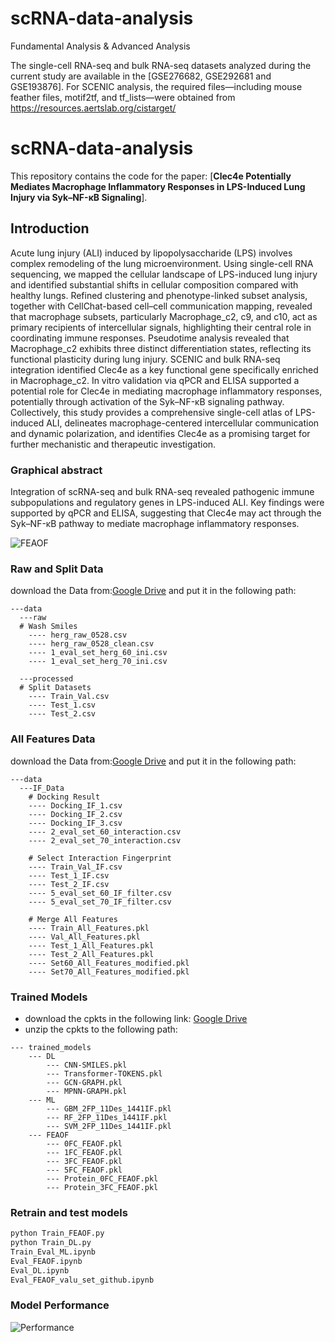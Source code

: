 # scRNA-data-analysis
Fundamental Analysis &amp; Advanced Analysis

The single-cell RNA-seq and bulk RNA-seq datasets analyzed during the current study are available in the [GSE276682, GSE292681 and GSE193876]. 
For SCENIC analysis, the required files—including mouse feather files, motif2tf, and tf_lists—were obtained from https://resources.aertslab.org/cistarget/



# scRNA-data-analysis

This repository contains the code for the paper: [**Clec4e Potentially Mediates Macrophage Inflammatory Responses in LPS-Induced Lung Injury via Syk–NF-κB Signaling**]. 

## Introduction

Acute lung injury (ALI) induced by lipopolysaccharide (LPS) involves complex remodeling of the lung microenvironment. Using single-cell RNA sequencing, we mapped the cellular landscape of LPS-induced lung injury and identified substantial shifts in cellular composition compared with healthy lungs. Refined clustering and phenotype-linked subset analysis, together with CellChat-based cell–cell communication mapping, revealed that macrophage subsets, particularly Macrophage_c2, c9, and c10, act as primary recipients of intercellular signals, highlighting their central role in coordinating immune responses. Pseudotime analysis revealed that Macrophage_c2 exhibits three distinct differentiation states, reflecting its functional plasticity during lung injury. SCENIC and bulk RNA-seq integration identified Clec4e as a key functional gene specifically enriched in Macrophage_c2. In vitro validation via qPCR and ELISA supported a potential role for Clec4e in mediating macrophage inflammatory responses, potentially through activation of the Syk–NF-κB signaling pathway. Collectively, this study provides a comprehensive single-cell atlas of LPS-induced ALI, delineates macrophage-centered intercellular communication and dynamic polarization, and identifies Clec4e as a promising target for further mechanistic and therapeutic investigation. 

### Graphical abstract
Integration of scRNA-seq and bulk RNA-seq revealed pathogenic immune subpopulations and regulatory genes in LPS-induced ALI. Key findings were supported by qPCR and ELISA, suggesting that Clec4e may act through the Syk–NF-κB pathway to mediate macrophage inflammatory responses.

![FEAOF](./docs/Architecture.png)



### Raw and Split Data

download the Data from:[Google Drive](https://drive.google.com/file/d/1l4zSZVukms-DZDgp-mJ9Zj3ZbXIndTXd/view?usp=sharing) and put it in the following path:

```
---data
  ---raw
  # Wash Smiles
    ---- herg_raw_0528.csv
    ---- herg_raw_0528_clean.csv
    ---- 1_eval_set_herg_60_ini.csv
    ---- 1_eval_set_herg_70_ini.csv

  ---processed
  # Split Datasets
    ---- Train_Val.csv
    ---- Test_1.csv
    ---- Test_2.csv
```
### All Features Data

download the Data from:[Google Drive](https://drive.google.com/file/d/1l4zSZVukms-DZDgp-mJ9Zj3ZbXIndTXd/view?usp=sharing) and put it in the following path:

```
---data
  ---IF_Data
    # Docking Result
    ---- Docking_IF_1.csv
    ---- Docking_IF_2.csv
    ---- Docking_IF_3.csv
    ---- 2_eval_set_60_interaction.csv
    ---- 2_eval_set_70_interaction.csv

    # Select Interaction Fingerprint
    ---- Train_Val_IF.csv
    ---- Test_1_IF.csv
    ---- Test_2_IF.csv
    ---- 5_eval_set_60_IF_filter.csv
    ---- 5_eval_set_70_IF_filter.csv

    # Merge All Features
    ---- Train_All_Features.pkl
    ---- Val_All_Features.pkl
    ---- Test_1_All_Features.pkl
    ---- Test_2_All_Features.pkl
    ---- Set60_All_Features_modified.pkl
    ---- Set70_All_Features_modified.pkl
```

### Trained Models

- download the cpkts in the following link: [Google Drive](https://drive.google.com/file/d/1qWF9zhevi33jVZwWYAG1djefvxiZvm5M/view?usp=drive_link)
- unzip the cpkts to the following path:
```
--- trained_models
    --- DL
        --- CNN-SMILES.pkl
        --- Transformer-TOKENS.pkl
        --- GCN-GRAPH.pkl
        --- MPNN-GRAPH.pkl
    --- ML
        --- GBM_2FP_11Des_1441IF.pkl
        --- RF_2FP_11Des_1441IF.pkl
        --- SVM_2FP_11Des_1441IF.pkl
    --- FEAOF
        --- 0FC_FEAOF.pkl
        --- 1FC_FEAOF.pkl
        --- 3FC_FEAOF.pkl
        --- 5FC_FEAOF.pkl
        --- Protein_0FC_FEAOF.pkl
        --- Protein_3FC_FEAOF.pkl
```

### Retrain and test models
```bash
python Train_FEAOF.py
python Train_DL.py
Train_Eval_ML.ipynb
Eval_FEAOF.ipynb
Eval_DL.ipynb
Eval_FEAOF_valu_set_github.ipynb
```

### Model Performance
![Performance](./docs/Performance.png)



